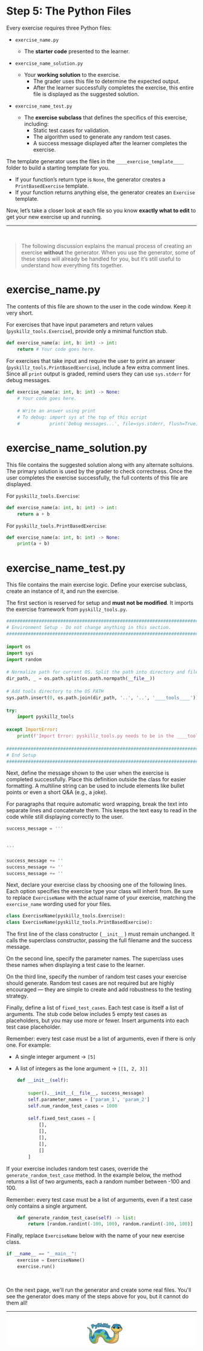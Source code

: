 # Step 5: The Python Files

Every exercise requires three Python files:

* `exercise_name.py`
  * The __starter code__ presented to the learner.

* `exercise_name_solution.py`
  * Your __working solution__ to the exercise.
    * The grader uses this file to determine the expected output.
    * After the learner successfully completes the exercise, this entire file is displayed as the suggested solution.
  
* `exercise_name_test.py`
  * The __exercise subclass__ that defines the specifics of this exercise, including:
    *  Static test cases for validation.
    *  The algorithm used to generate any random test cases.
    *  A success message displayed after the learner completes the exercise.

The template generator uses the files in the `____exercise_template____` folder to build a starting template for you.

* If your function’s return type is `None`, the generator creates a `PrintBasedExercise` template.
* If your function returns anything else, the generator creates an `Exercise` template.

Now, let’s take a closer look at each file so you know **exactly what to edit** to get your new exercise up and running.

*****************

<BR>

>The following discussion explains the manual process of creating an exercise **without** the generator. When you use the generator, some of these steps will already be handled for you, but it’s still useful to understand how everything fits together.

# exercise_name.py

The contents of this file are shown to the user in the code window. Keep it very short.

For exercises that have input parameters and return values (`pyskillz_tools.Exercise`), provide only a minimal function stub.

```python
def exercise_name(a: int, b: int) -> int:
    return # Your code goes here.
```

For exercises that take input and require the user to print an answer (`pyskillz_tools.PrintBasedExercise`), include a few extra comment lines. Since all `print` output is graded, remind users they can use `sys.stderr` for debug messages.

```python
def exercise_name(a: int, b: int) -> None:
    # Your code goes here.
    
    # Write an answer using print
    # To debug: import sys at the top of this script
    #           print('Debug messages...', file=sys.stderr, flush=True)
```

# exercise_name_solution.py

This file contains the suggested solution along with any alternate soltuions. The primary solution is used by the grader to check correctness. Once the user completes the exercise successfully, the full contents of this file are displayed.

For `pyskillz_tools.Exercise`:

```python
def exercise_name(a: int, b: int) -> int:
    return a + b
```

For `pyskillz_tools.PrintBasedExercise`:

```python
def exercise_name(a: int, b: int) -> None:
    print(a + b)
```

# exercise_name_test.py

This file contains the main exercise logic. Define your exercise subclass, create an instance of it, and run the exercise.

The first section is reserved for setup and __must not be modified__. It imports the exercise framework from `pyskillz_tools.py`.

```python
###############################################################################################################
# Environment Setup - Do not change anything in this section.
###############################################################################################################

import os
import sys
import random

# Normalize path for current OS. Split the path into directory and filename.
dir_path, _ = os.path.split(os.path.normpath(__file__))

# Add tools directory to the OS PATH
sys.path.insert(0, os.path.join(dir_path, '..', '..', '____tools____'))

try:
    import pyskillz_tools

except ImportError:
    print(f'Import Error: pyskillz_tools.py needs to be in the ____tools____ folder, one level deep from python-project.')

###############################################################################################################
# End Setup
###############################################################################################################
```

Next, define the message shown to the user when the exercise is completed successfully. Place this definition outside the class for easier formatting. A multiline string can be used to include elements like bullet points or even a short Q&A (e.g., a joke).

For paragraphs that require automatic word wrapping, break the text into separate lines and concatenate them. This keeps the text easy to read in the code while still displaying correctly to the user.

```python
success_message = '''


'''

success_message += ''
success_message += ''
success_message += ''
```

Next, declare your exercise class by choosing one of the following lines. Each option specifies the exercise type your class will inherit from. Be sure to replace `ExerciseName` with the actual name of your exercise, matching the `exercise_name` wording used for your files.

```python
class ExerciseName(pyskillz_tools.Exercise):
class ExerciseName(pyskillz_tools.PrintBasedExercise):
```

The first line of the class constructor (`__init__` ) must remain unchanged. It calls the superclass constructor, passing the full filename and the success message.

On the second line, specify the parameter names. The superclass uses these names when displaying a test case to the learner. 

On the third line, specify the number of random test cases your exercise should generate. Random test cases are not required but are highly encouraged — they are simple to create and add robustness to the testing strategy.

Finally, define a list of `fixed_test_cases`. Each test case is itself a list of arguments. The stub code below includes 5 empty test cases as placeholders, but you may use more or fewer. Insert arguments into each test case placeholder.

Remember: every test case must be a list of arguments, even if there is only one. For example:

* A single integer argument → `[5]`

* A list of integers as the lone argument → `[[1, 2, 3]]`

```python
    def __init__(self):

        super().__init__(__file__, success_message)
        self.parameter_names = ['param_1', 'param_2']
        self.num_random_test_cases = 1000

        self.fixed_test_cases = [
            [],
            [],
            [],
            [],
            []
        ]
```

If your exercise includes random test cases, override the `generate_random_test_case` method. In the example below, the method returns a list of two arguments, each a random number between -100 and 100.

Remember: every test case must be a list of arguments, even if a test case only contains a single argument.

```python
    def generate_random_test_case(self) -> list:
        return [random.randint(-100, 100), random.randint(-100, 100)]
```

Finally, replace `ExerciseName` below with the name of your new exercise class.

```python
if __name__ == "__main__":
    exercise = ExerciseName()
    exercise.run()
```

<BR>

On the next page, we'll run the generator and create some real files. You'll see the generator does many of the steps above for you, but it cannot do them all!

************

[![Skillz Catalog](../graphics/PySkillzFooter.png)](skillz-catalog)
